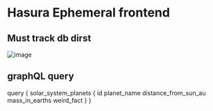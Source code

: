 # Hasura Ephemeral frontend


## Must track db dirst 
![image](https://github.com/user-attachments/assets/ec776a6f-0671-46e8-9504-2cd3951fe1a4)


## graphQL query 

query {
  solar_system_planets {
    id
    planet_name
    distance_from_sun_au
    mass_in_earths
    weird_fact
  }
}



